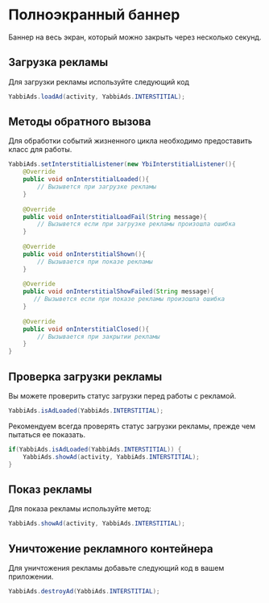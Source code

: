 # Полноэкранный баннер
Баннер на весь экран, который можно закрыть через несколько секунд.

## Загрузка рекламы
Для загрузки рекламы используйте следующий код
```java
YabbiAds.loadAd(activity, YabbiAds.INTERSTITIAL);
```

## Методы обратного вызова
Для обработки событий жизненного цикла необходимо предоставить класс для работы.
```java
YabbiAds.setInterstitialListener(new YbiInterstitialListener(){
    @Override
    public void onInterstitialLoaded(){
        // Вызывется при загрузке рекламы
    }
    
    @Override
    public void onInterstitialLoadFail(String message){
        // Вызывется если при загрузке рекламы произошла ошибка
    }
    
    @Override
    public void onInterstitialShown(){
        // Вызывается при показе рекламы
    }
    
    @Override
    public void onInterstitialShowFailed(String message){
       // Вызывется если при показе рекламы произошла ошибка
    }
    
    @Override
    public void onInterstitialClosed(){
        // Вызывается при закрытии рекламы
    }
}
```

## Проверка загрузки рекламы
Вы можете проверить статус загрузки перед работы с рекламой.
```java
YabbiAds.isAdLoaded(YabbiAds.INTERSTITIAL);
```

Рекомендуем всегда проверять статус загрузки рекламы, прежде чем пытаться ее показать.
```java
if(YabbiAds.isAdLoaded(YabbiAds.INTERSTITIAL)) {
    YabbiAds.showAd(activity, YabbiAds.INTERSTITIAL);
}
```

## Показ рекламы
Для показа рекламы используйте метод:
```java
YabbiAds.showAd(activity, YabbiAds.INTERSTITIAL);
```

## Уничтожение рекламного контейнера
Для уничтожения рекламы добавьте следующий код в вашем приложении.
```java
YabbiAds.destroyAd(YabbiAds.INTERSTITIAL);
```